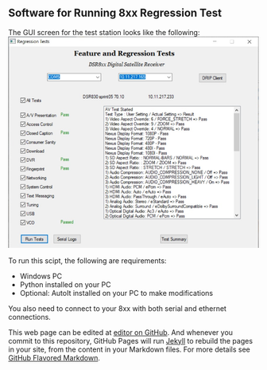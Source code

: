 ## Software for Running 8xx Regression Test

The GUI screen for the test station looks like the following:
![Image of test-station](RegressionTest.jpg)

To run this scipt, the following are requirements:
- Windows PC
- Python installed on your PC
- Optional: AutoIt installed on your PC to make modifications

You also need to connect to your 8xx with both serial and ethernet connections.  

This web page can be edited at [editor on GitHub](https://github.com/1Bob-coder/test-station/edit/gh-pages/index.md).  And whenever you commit to this repository, GitHub Pages will run [Jekyll](https://jekyllrb.com/) to rebuild the pages in your site, from the content in your Markdown files.  For more details see [GitHub Flavored Markdown](https://guides.github.com/features/mastering-markdown/).
